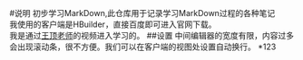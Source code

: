 #说明
初步学习MarkDown,此仓库用于记录学习MarkDown过程的各种笔记  
我使用的客户端是HBuilder，直接百度即可进入官网下载。  
我是通过[王顶老师]的视频进入学习的。
##设置
中间编辑器的宽度有限，内容过多会出现滚动条，很不方便。我们可以在客户端的视图处设置自动换行。
*123
<!--下面是一些超连接-->
[王顶老师]: (http://edu.51cto.com/course/course_id-8043.html?edu_recommend_adid=99)
